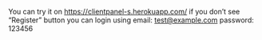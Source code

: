 You can try it on https://clientpanel-s.herokuapp.com/ 
if you don’t see “Register” button you can login using
email: test@example.com
password: 123456
